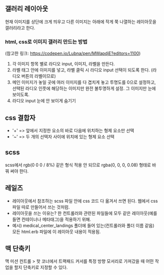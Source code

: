 ## 갤러리 레이아웃
현재 이미지를 상단에 크게 띄우고 다른 이미지는 아래에 작게 쭉 나열하는 레이아웃을 갤러리라고 한다.

### html, css로 이미지 갤러리 만드는 방법
(참고한 링크: https://codepen.io/Lubna/pen/MWapdjE?editors=1100)

1. 각 이미지 항목 별로 라디오 input, 이미지, 라벨을 만든다.
2. 라벨 태그 안에 이미지를 넣고, 라벨 클릭 시 라디오 input 선택이 되도록 한다. (라디오 버튼의 라벨이므로)
3. 메인 이미지가 놓일 곳에 여러 이미지를 다 겹치게 놓고 투명도를 0으로 설정하고, 선택된 라디오 인풋에 해당하는 이미지만 완전 불투명하게 설정. 그 이미지만 눈에 보이도록.
5. 라디오 input 눈에 안 보이게 숨기기

## css 결합자
- '+'  => 앞에서 지정한 요소의 바로 다음에 위치하는 형제 요소만 선택
- '~' => 두 개의 선택자 사이에 위치에 있는 형제 요소 선택

## scss
scss에서 rgb(0 0 0 / 8%) 같은 형식 적용 안 되므로 rgba(0, 0, 0, 0.08) 형태로 바꿔 써야 한다.

## 레일즈
- 레이아웃에서 참조하는 scss 파일 안에 css 코드 다 옮겨서 쓰면 된다. 웹에서 css 파일 따로 만들어서 쓰는 것처럼.
- 레이아웃을 쓰는 이유는? 한 컨트롤러와 관련된 파일들에 모두 같은 레이아웃(예를 들면 컨테이너나 메타태그)을 적용하기 위해.
- 예시) medical_center_landings 폴더에 들어 있는(컨트롤러와 폴더 이름 같음) 모든 html.erb 파일에 이 레이아웃 내용이 적용됨.

## 맥 단축키
맥 미션 컨트롤 > 핫 코너에서 트랙패드 커서를 특정 방향 모서리로 가져갔을 때 어떤 작업을 할지 단축키로 지정할 수 있다.
